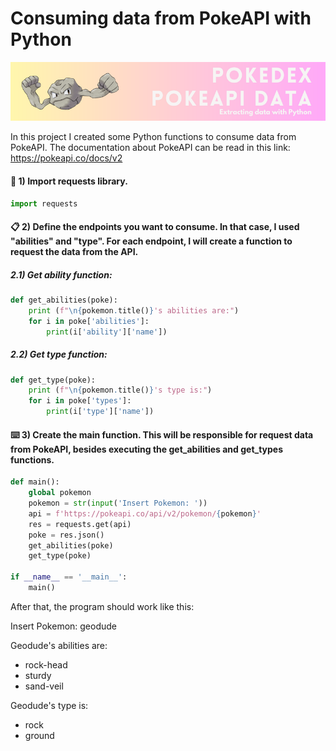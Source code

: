 # Consuming data from PokeAPI with Python

<img alt="pokemon-banner-jaquezux" src="pokemon-banner.png" width="1000">

In this project I created some Python functions to consume data from PokeAPI.
The documentation about PokeAPI can be read in this link: https://pokeapi.co/docs/v2

#### 📒 1) Import requests library.
```python
import requests
```

#### 📋 2) Define the endpoints you want to consume. In that case, I used "abilities" and "type". For each endpoint, I will create a function to request the data from the API.

##### 2.1) Get ability function:
```python
def get_abilities(poke):
    print (f"\n{pokemon.title()}'s abilities are:")
    for i in poke['abilities']:
        print(i['ability']['name'])
```

##### 2.2) Get type function:
```python
def get_type(poke):
    print (f"\n{pokemon.title()}'s type is:")
    for i in poke['types']:
        print(i['type']['name'])
```

#### ⌨️ 3) Create the main function. This will be responsible for request data from PokeAPI, besides executing the get_abilities and get_types functions.
```python
def main():
    global pokemon
    pokemon = str(input('Insert Pokemon: '))
    api = f'https://pokeapi.co/api/v2/pokemon/{pokemon}'
    res = requests.get(api)
    poke = res.json()
    get_abilities(poke)
    get_type(poke)
    
if __name__ == '__main__':
    main()
```

After that, the program should work like this:

Insert Pokemon: geodude

Geodude's abilities are:
- rock-head
- sturdy
- sand-veil

Geodude's type is:
- rock
- ground

